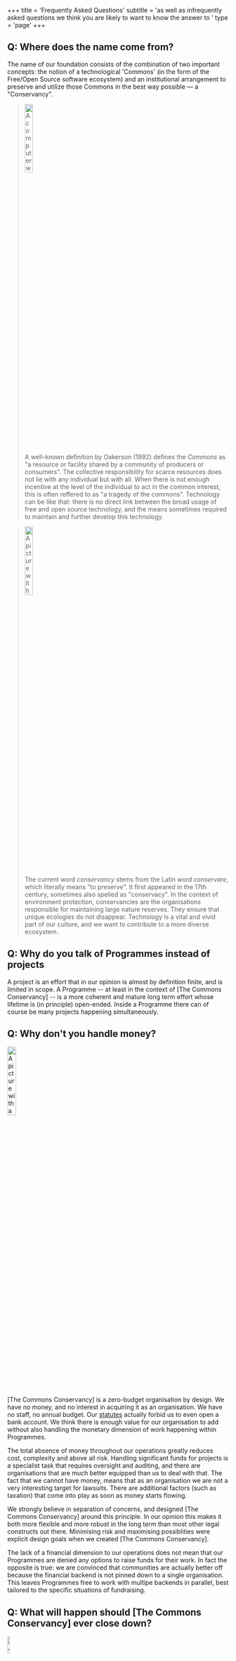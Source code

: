 +++
title = 'Frequently Asked Questions'
subtitle = 'as well as infrequently asked questions we think you are likely to want to know the answer to '
type = 'page'
+++

## Q: Where does the name come from?
The name of our foundation consists of the combination of two important concepts: the notion of  a  technological  'Commons'  (in the  form of  the  Free/Open Source  software ecosystem) and an institutional arrangement to preserve and utilize those Commons in the best way possible — a "Conservancy".

<blockquote>
<img alt="A computer with an 'under contruction' sign, symbolising the fact that technology is never done and there is a lot of work which needs to be don" class="ill align-right" src="/img/underconstruction.jpeg" style="width: 20%;">

A well-known definition by Oakerson (1992) defines the <em>Commons</em> as "a resource or facility shared by a community of producers or consumers".  The collective responsibility for scarce resources does not lie with any individual but with all. When there is not enough incentive at  the level  of  the individual  to act  in the common interest, this is often reffered  to  as "a tragedy  of the commons". Technology can be like that: there is no direct link between the broad usage of free and open source technology, and the means sometimes required to maintain and further develop this technology.
</blockquote>

<blockquote>
<img alt="A picture with jars, symbolising the ancient act of conservation" class="ill align-right" src="/img/jars.jpeg" style="width: 20%;">

The current word <em>conservancy</em> stems from the Latin word <em>conservare</em>, which literally means "to preserve". It first appeared in the 17th  century, sometimes also spelled as "conservacy". In the context of environment protection,  conservancies  are the organisations responsible for maintaining large nature reserves. They ensure that unique ecologies do not disappear. Technology is a vital and vivid part of our culture, and we want to contribute to a more diverse ecosystem.

</blockquote>

## Q: Why do you talk of Programmes instead of projects
A project is an effort that in our opinion is almost by definition finite, and is limited in scope. A Programme -- at least in the context of [The Commons Conservancy] -- is a more coherent and mature long term effort whose lifetime is (in principle) open-ended. Inside a Programme there can of course be many projects happening simultaneously.

## Q: Why don't you handle money?
<img alt="A picture with a large amount of coins" class="ill align-right" src="/img/coins.jpeg" style="width: 20%;">

[The Commons Conservancy] is a zero-budget organisation by design. We have no money, and no interest in acquiring it as an organisation. We have no staff, no annual budget. Our [statutes](/legal/foundingStatutes) actually forbid us to even open a bank account.  We think there is enough value for our organisation to add without also handling the monetary dimension of work happening within Programmes.

The total absence of money throughout our operations greatly reduces cost, complexity and above all risk. Handling significant funds for projects is a specialist task that requires oversight and auditing, and there are organisations that are much better equipped than us to deal with that. The fact that we cannot have money, means that as an organisation we are not a very interesting target for lawsuits. There are additional factors (such as taxation) that come into play as soon as money starts flowing.

We strongly believe in separation of concerns, and designed [The Commons Conservancy] around this principle.  In our opinion this makes it both more flexible and more robust in the long term than most other legal constructs out there. Minimising risk and maximising possiblities were explicit design goals when we created [The Commons Conservancy].

The lack of a financial dimension to our operations does not mean that our Programmes are denied any options to raise funds for their work. In fact the opposite is true: we are convinced that communities are actually better off because the financial backend is not pinned down to a single organisation. This leaves Programmes free to work with multipe backends in parallel, best tailored to the specific situations of fundraising.

## Q: What will happen should [The Commons Conservancy] ever close down?
<img alt="A picture with astronauts waving farewell" class="ill align-left" src="/img/farewell.jpeg" style="width: 10%;">

We don't like surprises, and try to be as predictable as we can.  The statutes of [The Commons Conservancy] force the Board of Directors of the foundation to publically announce any intention to close down the foundation at least twelve months in advance. Even after that, the foundation will remain in place after its dissolution to make sure everything is taken care of. That should leave you with ample time to find a proper solution.

Every Programme within [The Commons Conservancy] is free to leave and set up its own not-for-profit foundation, or join another suitable entity - unless its own statutes and regulations say otherwise. All of the legal framework of [The Commons Conservancy] is available for free as well, and anyone can reuse it to set up their own instance should they wish to do so.

## Q: How should we handle copyright attribution

Handling copyright attribution is important. We have assembled a number of [best practices on copyright attribution](/faq/licenseinfo/) which you should probably look at. These can be useful even if for efforts outside of The Commons Conservancy.

## Q: What does it cost to join [The Commons Conservancy]?

There is no cost attached. We don't interact with money at all, so it would even be a problem to take your money. However, we do check the eligibility of your project to see if there is a good match between what we offer, what your project needs and the public interest.

## Q: But you are handling our donations?
Actually, we are not doing that - not directly. And for a good reason. Handling of donations for Programmes of [The Commons Conservancy] happens through organisations far better equipped to do so. That keeps all financial risks outside. Currently we work with [NLnet foundation](https://NLnet.nl), a recognised public benefit organisation (ANBI). They have been providing funding projects for decades, and offer a professional financial environment.  Because they are a recognised public benefit organisation, this offers many advantages when it comes to tax and donations.[The Commons Conservancy] has an umbrella agreement (Memorandum of Understanding) with NLnet so that eligible projects can start receiving donations the minute they enter [The Commons Conservancy].

## Q: Great work. How can I donate money to [The Commons Conservancy]?
You cannot donate money to us in the literal sense of the word. [The Commons Conservancy] is statutorily not able to have a bank account. And we don't like begging.

Actually, we do have some operational costs. If you want to support our work, we have a small support fund operated by [NLnet foundation](https://NLnet.nl) you can donate money to (so we 'dogfood' the very procedure used by our Programmes). We don't expect you to, but if you appreciate our work and have some money to spare - we can put it to good work to make the life of our Programmes even easier.

## Q: What do you use donations to your own support fund for?
Our technical infrastructure we get for free, donated in kind by various parties. We do not have any paid staff, the Board of Directors does not receive any remuneration as well.

As a foundation we may not be writing software ourselves, but we deal with legal questions about software, licensing and copyright all the time. This is completely natural given the nature of we are doing - unburdening open communities with regards to organisational and legal (and in combination with our partners financial) aspects. We aim to resolve issues once, and propagate 'best current practises' to all our current and future Programmes.

We work on a 'best effort' basis, based on the means we have available. That means we sometimes may want to consult legal experts. Some of their work is contributed in kind too (for which we are very thankful), but when tough questions come up which are very time-consuming to deal with - we have to recognise they have households to feed too. Other recurring costs include liability insurances, promotion (e.g. stickers) and print.

## Q: Can I donate infrastructure as well?
Developers are like piranha's when it comes to infrastructure. We can pretty much always find a good use for your in kind donations. Contact us if you have anything, we'll help you find a good use for it.

## Q: Why shouldn't I just set up my own foundation?
Perhaps you should. We did. But maybe you can learn first, in a friendly environment where other people doing similar projects are. All our legal stuff is available for copying and reuse. If you spot any issues, let us know - a foundation is a living construct that is never 'done'.

## Q: Are you related to Conservation Commons?
No. [Conservation Commons](http://consortia.si.edu/signature-program/conservation-commons) promotes the conservation of populations, species and habitats through programs of biodiversity assessment, management and sustainability. So the work is kind of similar, but in a completely different realm. If you are a biologist, and ended up here: apologies. And thanks for the great work your community does. We can create bits as much as we want, but animal and plant species are unique.

## Q: Are you affiliated with Software Freedom Conservancy?
No, [The Commons Conservancy] is not in any way affiliated with [Software Freedom Conservancy](https://sfconservancy.org/). SFC is a 501(c)(3) not-for-profit organization incorporated in New York that "helps promote, improve, develop, and defend Free, Libre, and Open Source Software (FLOSS) projects". Great work, [check them out](https://sfconservancy.org/).
